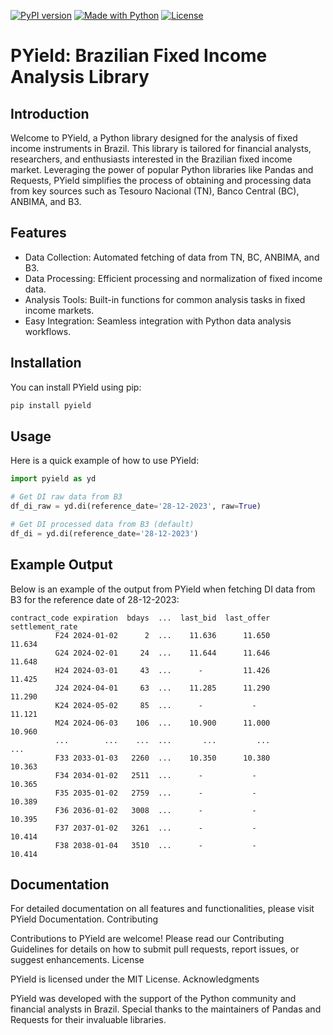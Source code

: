 [![PyPI version](https://img.shields.io/pypi/v/pyield.svg)](https://pypi.python.org/pypi/pyield)
[![Made with Python](https://img.shields.io/badge/Python->=3.11-blue?logo=python&logoColor=white)](https://python.org "Go to Python homepage")
[![License](https://img.shields.io/badge/License-MIT-blue)](#license)

# PYield: Brazilian Fixed Income Analysis Library

## Introduction

Welcome to PYield, a Python library designed for the analysis of fixed income instruments in Brazil. This library is tailored for financial analysts, researchers, and enthusiasts interested in the Brazilian fixed income market. Leveraging the power of popular Python libraries like Pandas and Requests, PYield simplifies the process of obtaining and processing data from key sources such as Tesouro Nacional (TN), Banco Central (BC), ANBIMA, and B3.
## Features

- Data Collection: Automated fetching of data from TN, BC, ANBIMA, and B3.
- Data Processing: Efficient processing and normalization of fixed income data.
- Analysis Tools: Built-in functions for common analysis tasks in fixed income markets.
- Easy Integration: Seamless integration with Python data analysis workflows.

## Installation

You can install PYield using pip:
```sh
pip install pyield
```
## Usage

Here is a quick example of how to use PYield:

```python
import pyield as yd

# Get DI raw data from B3
df_di_raw = yd.di(reference_date='28-12-2023', raw=True)

# Get DI processed data from B3 (default)
df_di = yd.di(reference_date='28-12-2023')
```

## Example Output

Below is an example of the output from PYield when fetching DI data from B3 for the reference date of 28-12-2023:
```text
contract_code expiration  bdays  ...  last_bid  last_offer  settlement_rate
          F24 2024-01-02      2  ...    11.636      11.650           11.634
          G24 2024-02-01     24  ...    11.644      11.646           11.648
          H24 2024-03-01     43  ...      -         11.426           11.425
          J24 2024-04-01     63  ...    11.285      11.290           11.290
          K24 2024-05-02     85  ...      -           -              11.121
          M24 2024-06-03    106  ...    10.900      11.000           10.960
          ...        ...    ...  ...       ...         ...              ...
          F33 2033-01-03   2260  ...    10.350      10.380           10.363
          F34 2034-01-02   2511  ...      -           -              10.365
          F35 2035-01-02   2759  ...      -           -              10.389
          F36 2036-01-02   3008  ...      -           -              10.395
          F37 2037-01-02   3261  ...      -           -              10.414
          F38 2038-01-04   3510  ...      -           -              10.414
```

## Documentation

For detailed documentation on all features and functionalities, please visit PYield Documentation.
Contributing

Contributions to PYield are welcome! Please read our Contributing Guidelines for details on how to submit pull requests, report issues, or suggest enhancements.
License

PYield is licensed under the MIT License.
Acknowledgments

PYield was developed with the support of the Python community and financial analysts in Brazil. Special thanks to the maintainers of Pandas and Requests for their invaluable libraries.
